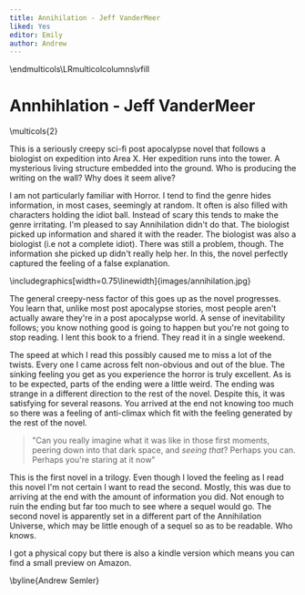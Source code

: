 ```yaml
---
title: Annihilation - Jeff VanderMeer
liked: Yes
editor: Emily
author: Andrew
---
```


\endmulticols\LRmulticolcolumns\vfill

Annhihlation - Jeff VanderMeer
==============================

\multicols{2}

This is a seriously creepy sci-fi post apocalypse novel that follows a biologist on expedition into Area X. Her expedition runs into the tower. A mysterious living structure embedded into the ground. Who is producing the writing on the wall? Why does it seem alive? 

I am not particularly familiar with Horror. I tend to find the genre hides information, in most cases, seemingly at random. It often is also filled with characters holding the idiot ball. Instead of scary this tends to make the genre irritating. I'm pleased to say Annihilation didn't do that. The biologist picked up information and shared it with the reader. The biologist was also a biologist (i.e not a complete idiot). There was still a problem, though. The information she picked up didn't really help her. In this, the novel perfectly captured the feeling of a false explanation.

\includegraphics[width=0.75\linewidth]{images/annihilation.jpg}

The general creepy-ness factor of this goes up as the novel progresses. You learn that, unlike most post apocalypse stories, most people aren't actually aware they're in a post apocalypse world. A sense of inevitability follows; you know nothing good is going to happen but you're not going to stop reading. I lent this book to a friend. They read it in a single weekend.

The speed at which I read this possibly caused me to miss a lot of the twists. Every one I came across felt non-obvious and out of the blue. The sinking feeling you get as you experience the horror is truly excellent. As is to be expected, parts of the ending were a little weird. The ending was strange in a different direction to the rest of the novel. Despite this, it was satisfying for several reasons. You arrived at the end not knowing too much so there was a feeling of anti-climax which fit with the feeling generated by the rest of the novel. 

>"Can you really imagine what it was like in those first moments, peering down into that dark space, and *seeing that*? Perhaps you can. Perhaps you're staring at it now"
 
This is the first novel in a trilogy. Even though I loved the feeling as I read this novel I'm not certain I want to read the second. Mostly, this was due to arriving at the end with the amount of information you did. Not enough to ruin the ending but far too much to see where a sequel would go. The second novel is apparently set in a different part of the Annihilation Universe, which may be little enough of a sequel so as to be readable. Who knows. 

I got a physical copy but there is also a kindle version which means you can find a small preview on Amazon.

\byline{Andrew Semler}
